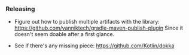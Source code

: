 


### Releasing

-   Figure out how to publish multiple artifacts with the library:
    https://github.com/vanniktech/gradle-maven-publish-plugin
    Since it doesn't seem doable after a first glance.

-   See if there's any missing piece:
    https://github.com/Kotlin/dokka
